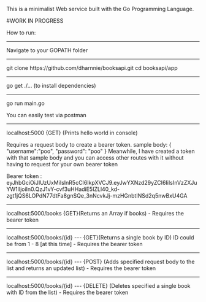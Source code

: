 This is a minimalist Web service built with the Go Programming Language.

#WORK IN PROGRESS

How to run: 
<hr>
Navigate to your GOPATH folder
<hr>
git clone https://github.com/dharnnie/booksapi.git
cd booksapi/app
<hr>
go get ./... (to install dependencies)
<hr>
go run main.go

You can easily test via postman
<hr>
localhost:5000 {GET} (Prints hello world in console)

Requires a request body to create a bearer token.
sample body: 
{
    "username":"poo",
    "password": "poo"
}
Meanwhile, I have created a token with that sample body and you can access other routes with it without having to request for your own bearer token

Bearer token : eyJhbGciOiJIUzUxMiIsInR5cCI6IkpXVCJ9.eyJwYXNzd29yZCI6IiIsInVzZXJuYW1lIjoiIn0.QzJ1vY-cvf3uHHadiE5IZLl40_kd-zgt1jQS6LOPdN77dtFa8gnSQe_3nNcvkJj-mzHGnbtINSd2q5nwBxU4GA
<hr>
localhost:5000/books {GET}(Returns an Array if books) 
- Requires the bearer token
<hr>
localhost:5000/books/{id} --- {GET}(Returns a single book by ID) ID could be from 1 - 8 [at this time]
- Requires the bearer token
<hr>
localhost:5000/books/{id} --- {POST} (Adds specified request body to the list and returns an updated list)
- Requires the bearer token

<hr>
localhost:5000/books/{id} --- {DELETE} (Deletes specified a single book with ID from the list)
- Requires the bearer token
